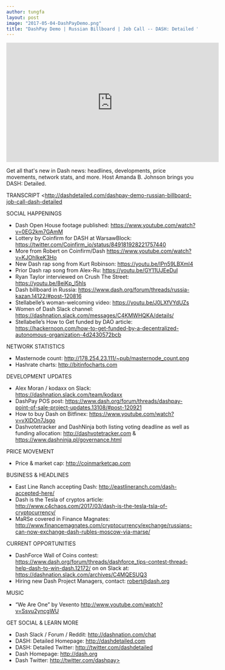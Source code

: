 ```yaml
---
author: tungfa
layout: post
image: "2017-05-04-DashPayDemo.png"
title: "DashPay Demo | Russian Billboard | Job Call -- DASH: Detailed "
---
```

<iframe width="560" height="315" src="https://www.youtube.com/embed/Z03lcaJItoI" frameborder="0" allowfullscreen></iframe>

Get all that's new in Dash news: headlines, developments, price movements, network stats, and more. Host Amanda B. Johnson brings you DASH: Detailed.

TRANSCRIPT
<http://dashdetailed.com/dashpay-demo-russian-billboard-job-call-dash-detailed

SOCIAL HAPPENINGS
- Dash Open House footage published: https://www.youtube.com/watch?v=0EG2km7GAmM
- Lottery by Coinfirm for DASH at WarsawBlock: https://twitter.com/Coinfirm_io/status/849181928221757440
- More from Robert on Coinfirm/Dash https://www.youtube.com/watch?v=KJOhIkeK3Ho
- New Dash rap song from Kurt Robinson: https://youtu.be/IPn59LBXml4 
- Prior Dash rap song from Alex-Ru: https://youtu.be/GY11UJEeDuI
- Ryan Taylor interviewed on Crush The Street: https://youtu.be/8eiKp_l5hls 
- Dash billboard in Russia: https://www.dash.org/forum/threads/russia-kazan.14122/#post-120816
- Stellabelle’s woman-welcoming video: https://youtu.be/J0LXfVYdUZs
- Women of Dash Slack channel: https://dashnation.slack.com/messages/C4KMWHQKA/details/
- Stellabelle’s How to Get funded by DAO article: https://hackernoon.com/how-to-get-funded-by-a-decentralized-autonomous-organization-4d2430572bcb

NETWORK STATISTICS
- Masternode count: http://178.254.23.111/~pub/masternode_count.png
- Hashrate charts: http://bitinfocharts.com

DEVELOPMENT UPDATES
- Alex Moran / kodaxx on Slack: https://dashnation.slack.com/team/kodaxx
- DashPay POS post: https://www.dash.org/forum/threads/dashpay-point-of-sale-project-updates.13108/#post-120921
- How to buy Dash on Bitfinex: https://www.youtube.com/watch?v=vXIDOn7Jsgo
- Dashvotetracker and DashNinja both listing voting deadline as well as funding allocation: http://dashvotetracker.com &amp; https://www.dashninja.pl/governance.html

PRICE MOVEMENT
- Price &amp; market cap: http://coinmarketcap.com

BUSINESS &amp; HEADLINES
- East Line Ranch accepting Dash: http://eastlineranch.com/dash-accepted-here/
- Dash is the Tesla of cryptos article: http://www.c4chaos.com/2017/03/dash-is-the-tesla-tsla-of-cryptocurrency/
- MaRSe covered in Finance Magnates: http://www.financemagnates.com/cryptocurrency/exchange/russians-can-now-exchange-dash-rubles-moscow-via-marse/

CURRENT OPPORTUNITIES
- DashForce Wall of Coins contest: https://www.dash.org/forum/threads/dashforce_tips-contest-thread-help-dash-to-win-dash.12172/ on on Slack at: https://dashnation.slack.com/archives/C4MQESUQ3 
- Hiring new Dash Project Managers, contact: robert@dash.org

MUSIC
- “We Are One” by Vexento http://www.youtube.com/watch?v=Ssvu2yncgWU

GET SOCIAL &amp; LEARN MORE
- Dash Slack / Forum / Reddit: http://dashnation.com/chat
- DASH: Detailed Homepage: http://dashdetailed.com
- DASH: Detailed Twitter: http://twitter.com/dashdetailed
- Dash Homepage: http://dash.org
- Dash Twitter: http://twitter.com/dashpay>
